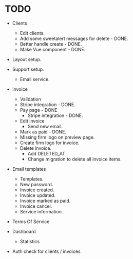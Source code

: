# TODO

* Clients
    * Edit clients.
    * Add some sweetalert messages for delete - DONE.
    * Better handle create - DONE.
    * Make Vue component - DONE.
* Layout setup.
* Support setup.
    * Email service.

* invoice
    * Validation
    * Stripe integration - DONE.
    * Pay page - DONE
        * Stripe integration - DONE.
    * Edit invoice
        * Send new email.
    * Mark as paid - DONE.
    * Missing firm logo on preview page.
    * Create firm logo for invoice.
    * Delete invoice.
        * Add DELETED_AT
        * Change migration to delete all invoice items.
* Email templates
    * Templates.
    * New password.
    * Invoice created.
    * Invoice updated.
    * Invoice marked as paid.
    * Invoice cancel.
    * Service information.
    
* Terms Of Service
* Dashboard
    * Statistics
* Auth check for clients / invoices
